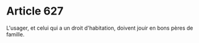 # Article 627

L'usager, et celui qui a un droit d'habitation, doivent jouir en bons pères de famille.